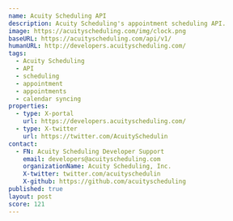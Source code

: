```yaml
---
name: Acuity Scheduling API
description: Acuity Scheduling's appointment scheduling API.
image: https://acuityscheduling.com/img/clock.png
baseURL: https://acuityscheduling.com/api/v1/
humanURL: http://developers.acuityscheduling.com/
tags:
  - Acuity Scheduling
  - API
  - scheduling
  - appointment
  - appointments
  - calendar syncing
properties:
  - type: X-portal
    url: https://developers.acuityscheduling.com/
  - type: X-twitter
    url: https://twitter.com/AcuitySchedulin
contact:
  - FN: Acuity Scheduling Developer Support
    email: developers@acuityscheduling.com
    organizationName: Acuity Scheduling, Inc.
    X-twitter: twitter.com/acuityschedulin
    X-github: https://github.com/acuityscheduling
published: true
layout: post
score: 121
---
```

